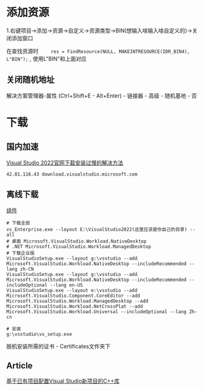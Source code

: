 # 添加资源
1.右键项目->添加->资源->自定义->资源类型->BIN(想输入啥输入啥自定义的)->关闭添加窗口

在查找资源时 `    res = FindResource(NULL, MAKEINTRESOURCE(IDR_BIN4), L"BIN");` , 使用L"BIN"和上面对应

## 关闭随机地址

解决方案管理器-属性 (Ctrl+Shift+E - Alt+Enter) - 链接器 - 高级 - 随机基地 - 否


# 下载
## 国内加速
[Visual Studio 2022官网下载安装过慢的解决方法](https://blog.csdn.net/m0_55826602/article/details/127091733)

```hosts
42.81.116.43 download.visualstudio.microsoft.com
```
## 离线下载
[组件](https://learn.microsoft.com/en-us/visualstudio/install/workload-and-component-ids)

```
# 下载全部
vs_Enterprise.exe --layout E:\VisualStudio2022(这里应该是你自己的目录) --all 
# 桌面 Microsoft.VisualStudio.Workload.NativeDesktop
# .NET Microsoft.VisualStudio.Workload.ManagedDesktop
# 下载企业版
VisualStudioSetup.exe --layout g:\vsstudio --add Microsoft.VisualStudio.Workload.NativeDesktop --includeRecommended --lang zh-CN
VisualStudioSetup.exe --layout g:\vsstudio --add Microsoft.VisualStudio.Workload.NativeDesktop --includeRecommended --includeOptional --lang en-US
VisualStudioSetup.exe --layout e:\vsstudio --add Microsoft.VisualStudio.Component.CoreEditor --add Microsoft.VisualStudio.Workload.ManagedDesktop --add Microsoft.VisualStudio.Workload.NetCrossPlat --add Microsoft.VisualStudio.Workload.Universal --includeOptional --lang Zh-cn

# 安装
g:\vsstudio\vs_setup.exe
```

脱机安装所需的证书 - Certificates文件夹下

## Article

[基于已有项目配置Visual Studio新项目的C++库](https://mp.weixin.qq.com/s/EBy-HpI6S66cSun5pfiI7g)
